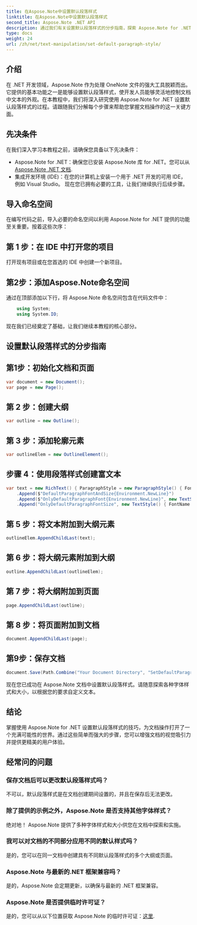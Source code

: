```yaml
---
title: 在Aspose.Note中设置默认段落样式
linktitle: 在Aspose.Note中设置默认段落样式
second_title: Aspose.Note .NET API
description: 通过我们有关设置默认段落样式的分步指南，探索 Aspose.Note for .NET 的强大功能。毫不费力地提高您的文档操作技能。
type: docs
weight: 24
url: /zh/net/text-manipulation/set-default-paragraph-style/
---
```

## 介绍
在 .NET 开发领域，Aspose.Note 作为处理 OneNote 文件的强大工具脱颖而出。它提供的基本功能之一是能够设置默认段落样式，使开发人员能够灵活地控制文档中文本的外观。在本教程中，我们将深入研究使用 Aspose.Note for .NET 设置默认段落样式的过程。请跟随我们分解每个步骤来帮助您掌握文档操作的这一关键方面。
## 先决条件
在我们深入学习本教程之前，请确保您具备以下先决条件：
- Aspose.Note for .NET：确保您已安装 Aspose.Note 库 for .NET。您可以从[Aspose.Note .NET 文档](https://reference.aspose.com/note/net/).
- 集成开发环境 (IDE)：在您的计算机上安装一个用于 .NET 开发的可用 IDE，例如 Visual Studio。
现在您已拥有必要的工具，让我们继续执行后续步骤。
## 导入命名空间
在编写代码之前，导入必要的命名空间以利用 Aspose.Note for .NET 提供的功能至关重要。按着这些次序：
## 第 1 步：在 IDE 中打开您的项目
打开现有项目或在您首选的 IDE 中创建一个新项目。
## 第2步：添加Aspose.Note命名空间
通过在顶部添加以下行，将 Aspose.Note 命名空间包含在代码文件中：
```csharp
    using System;
    using System.IO;
```
现在我们已经奠定了基础，让我们继续本教程的核心部分。
## 设置默认段落样式的分步指南
## 第1步：初始化文档和页面
```csharp
var document = new Document();
var page = new Page();
```
## 第 2 步：创建大纲
```csharp
var outline = new Outline();
```
## 第 3 步：添加轮廓元素
```csharp
var outlineElem = new OutlineElement();
```
## 步骤 4：使用段落样式创建富文本
```csharp
var text = new RichText() { ParagraphStyle = new ParagraphStyle() { FontName = "Courier New", FontSize = 20 } }
    .Append($"DefaultParagraphFontAndSize{Environment.NewLine}")
    .Append($"OnlyDefaultParagraphFont{Environment.NewLine}", new TextStyle() { FontSize = 14 })
    .Append("OnlyDefaultParagraphFontSize", new TextStyle() { FontName = "Verdana" });
```
## 第 5 步：将文本附加到大纲元素
```csharp
outlineElem.AppendChildLast(text);
```
## 第 6 步：将大纲元素附加到大纲
```csharp
outline.AppendChildLast(outlineElem);
```
## 第 7 步：将大纲附加到页面
```csharp
page.AppendChildLast(outline);
```
## 第 8 步：将页面附加到文档
```csharp
document.AppendChildLast(page);
```
## 第9步：保存文档
```csharp
document.Save(Path.Combine("Your Document Directory", "SetDefaultParagraphStyle.one"));
```
现在您已成功在 Aspose.Note 文档中设置默认段落样式。请随意探索各种字体样式和大小，以根据您的要求自定义文本。
## 结论
掌握使用 Aspose.Note for .NET 设置默认段落样式的技巧，为文档操作打开了一个充满可能性的世界。通过这些简单而强大的步骤，您可以增强文档的视觉吸引力并提供更精美的用户体验。
## 经常问的问题
### 保存文档后可以更改默认段落样式吗？
不可以，默认段落样式是在文档创建期间设置的，并且在保存后无法更改。
### 除了提供的示例之外，Aspose.Note 是否支持其他字体样式？
绝对地！ Aspose.Note 提供了多种字体样式和大小供您在文档中探索和实施。
### 我可以对文档的不同部分应用不同的默认样式吗？
是的，您可以在同一文档中创建具有不同默认段落样式的多个大纲或页面。
### Aspose.Note 与最新的.NET 框架兼容吗？
是的，Aspose.Note 会定期更新，以确保与最新的 .NET 框架兼容。
### Aspose.Note 是否提供临时许可证？
是的，您可以从以下位置获取 Aspose.Note 的临时许可证：[这里](https://purchase.aspose.com/temporary-license/).